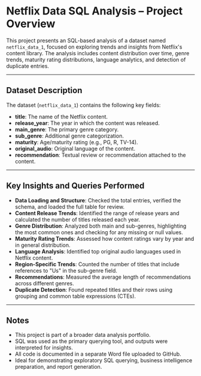 # Netflix Data SQL Analysis – Project Overview

This project presents an SQL-based analysis of a dataset named `netflix_data_1`, focused on exploring trends and insights from Netflix's content library. The analysis includes content distribution over time, genre trends, maturity rating distributions, language analytics, and detection of duplicate entries.

---

## Dataset Description

The dataset (`netflix_data_1`) contains the following key fields:

- **title**: The name of the Netflix content.
- **release_year**: The year in which the content was released.
- **main_genre**: The primary genre category.
- **sub_genre**: Additional genre categorization.
- **maturity**: Age/maturity rating (e.g., PG, R, TV-14).
- **original_audio**: Original language of the content.
- **recommendation**: Textual review or recommendation attached to the content.

---

## Key Insights and Queries Performed

- **Data Loading and Structure**: Checked the total entries, verified the schema, and loaded the full table for review.
- **Content Release Trends**: Identified the range of release years and calculated the number of titles released each year.
- **Genre Distribution**: Analyzed both main and sub-genres, highlighting the most common ones and checking for any missing or null values.
- **Maturity Rating Trends**: Assessed how content ratings vary by year and in general distribution.
- **Language Analysis**: Identified top original audio languages used in Netflix content.
- **Region-Specific Trends**: Counted the number of titles that include references to "Us" in the sub-genre field.
- **Recommendations**: Measured the average length of recommendations across different genres.
- **Duplicate Detection**: Found repeated titles and their rows using grouping and common table expressions (CTEs).

---

## Notes

- This project is part of a broader data analysis portfolio.
- SQL was used as the primary querying tool, and outputs were interpreted for insights.
- All code is documented in a separate Word file uploaded to GitHub.
- Ideal for demonstrating exploratory SQL querying, business intelligence preparation, and report generation.

